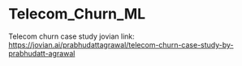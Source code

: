 # Telecom_Churn_ML
Telecom churn case study jovian link: https://jovian.ai/prabhudattagrawal/telecom-churn-case-study-by-prabhudatt-agrawal
